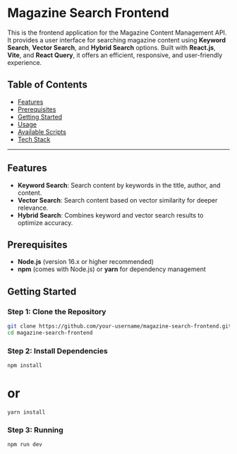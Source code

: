# Magazine Search Frontend

This is the frontend application for the Magazine Content Management API. It provides a user interface for searching magazine content using **Keyword Search**, **Vector Search**, and **Hybrid Search** options. Built with **React.js**, **Vite**, and **React Query**, it offers an efficient, responsive, and user-friendly experience.

## Table of Contents
- [Features](#features)
- [Prerequisites](#prerequisites)
- [Getting Started](#getting-started)
- [Usage](#usage)
- [Available Scripts](#available-scripts)
- [Tech Stack](#tech-stack)

---

## Features

- **Keyword Search**: Search content by keywords in the title, author, and content.
- **Vector Search**: Search content based on vector similarity for deeper relevance.
- **Hybrid Search**: Combines keyword and vector search results to optimize accuracy.

## Prerequisites

- **Node.js** (version 16.x or higher recommended)
- **npm** (comes with Node.js) or **yarn** for dependency management

## Getting Started

### Step 1: Clone the Repository
```bash
git clone https://github.com/your-username/magazine-search-frontend.git
cd magazine-search-frontend
```

### Step 2: Install Dependencies
```
npm install
```
# or
```
yarn install
```

### Step 3: Running
```
npm run dev
```